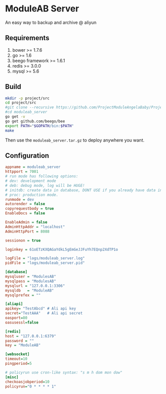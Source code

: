ModuleAB Server
=====

An easy way to backup and archive @ aliyun

Requirements
----
1. bower >= 1.7.6
2. go >= 1.6
3. beego framework >= 1.6.1
4. redis >= 3.0.0
5. mysql >= 5.6

Build
----

```bash
mkdir -p project/src
cd project/src
#git clone --recursive https://github.com/ProjectModuleAngelaBaby/ProjectModuleAB_Server moduleab_server
#cd moduleab_server
go get -v
go get github.com/beego/bee
export PATH="$GOPATH/bin:$PATH"
make
```

Then use the `moduleab_server.tar.gz` to deploy anywhere you want.

Configuration
----

```ini
appname = moduleab_server
httpport = 7001
# run mode has following options:
# dev: development mode
# deb: debug mode, log will be HUGE!
# initdb: create data in database, DONT USE if you already have data in database.
# proc: production mode.
runmode = dev
autorender = false
copyrequestbody = true
EnableDocs = false

EnableAdmin = false
AdminHttpAddr = "localhost"
AdminHttpPort = 8088

sessionon = true

loginkey = 61oETzKXQAGaYdkL5gEmGeJJFuYh7EQnp2XdTP1o

logFile = "logs/moduleab_server.log"
pidFile = "logs/moduleab_server.pid"

[database]
mysqluser = "ModulesAB"
mysqlpass = "ModulesAB"
mysqlurl = "127.0.0.1:3306"
mysqldb   = "ModuleAB"
mysqlprefex = ""

[aliapi]
apikey= "TestAbcd" # Ali api key
secret="TestAAA"   # Ali api secret
oasport=80
oasusessl=false

[redis]
host = "127.0.0.1:6379"
password = ""
key = "ModuleAB"

[websocket]
timeout=10
pingperiod=5

# policyrun use cron-like syntax: "s m h dom mon dow"
[misc]
checkoasjobperiod=10
policyrun="0 * * * * 1"
```
